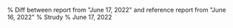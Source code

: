 % Diff between report from "June 17, 2022" and reference report from "June 16, 2022"
% Strudy
% June 17, 2022


